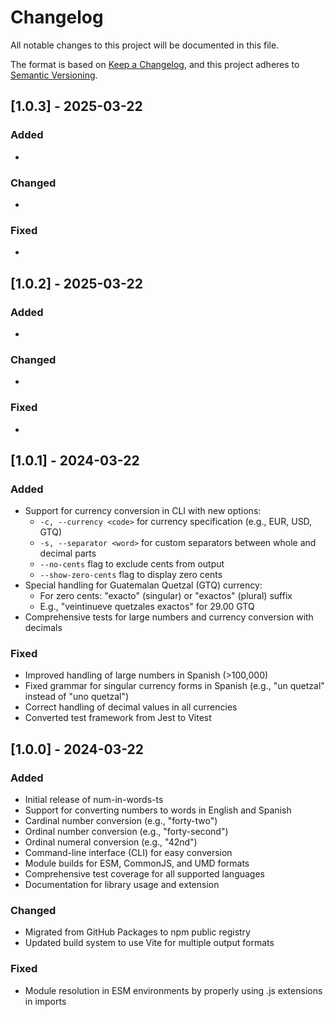 # Changelog

All notable changes to this project will be documented in this file.

The format is based on [Keep a Changelog](https://keepachangelog.com/en/1.0.0/),
and this project adheres to [Semantic Versioning](https://semver.org/spec/v2.0.0.html).

## [1.0.3] - 2025-03-22

### Added
- 

### Changed
- 

### Fixed
- 

## [1.0.2] - 2025-03-22

### Added
- 

### Changed
- 

### Fixed
- 

## [1.0.1] - 2024-03-22

### Added

- Support for currency conversion in CLI with new options:
  - `-c, --currency <code>` for currency specification (e.g., EUR, USD, GTQ)
  - `-s, --separator <word>` for custom separators between whole and decimal parts
  - `--no-cents` flag to exclude cents from output
  - `--show-zero-cents` flag to display zero cents
- Special handling for Guatemalan Quetzal (GTQ) currency:
  - For zero cents: "exacto" (singular) or "exactos" (plural) suffix
  - E.g., "veintinueve quetzales exactos" for 29.00 GTQ
- Comprehensive tests for large numbers and currency conversion with decimals

### Fixed

- Improved handling of large numbers in Spanish (>100,000)
- Fixed grammar for singular currency forms in Spanish (e.g., "un quetzal" instead of "uno quetzal")
- Correct handling of decimal values in all currencies
- Converted test framework from Jest to Vitest

## [1.0.0] - 2024-03-22

### Added

- Initial release of num-in-words-ts
- Support for converting numbers to words in English and Spanish
- Cardinal number conversion (e.g., "forty-two")
- Ordinal number conversion (e.g., "forty-second")
- Ordinal numeral conversion (e.g., "42nd")
- Command-line interface (CLI) for easy conversion
- Module builds for ESM, CommonJS, and UMD formats
- Comprehensive test coverage for all supported languages
- Documentation for library usage and extension

### Changed

- Migrated from GitHub Packages to npm public registry
- Updated build system to use Vite for multiple output formats

### Fixed

- Module resolution in ESM environments by properly using .js extensions in imports
